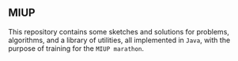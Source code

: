 ## MIUP

This repository contains some sketches and solutions for problems, algorithms, and a library of utilities, all implemented in ```Java```, with the purpose of training for the ```MIUP marathon```.
